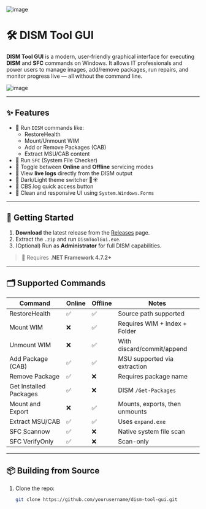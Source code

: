 ![image](https://github.com/user-attachments/assets/b6b5a4e6-4cba-4e67-aba9-27e93c54e622)

# 🛠️ DISM Tool GUI

**DISM Tool GUI** is a modern, user-friendly graphical interface for executing **DISM** and **SFC** commands on Windows. It allows IT professionals and power users to manage images, add/remove packages, run repairs, and monitor progress live — all without the command line.

![image](https://github.com/user-attachments/assets/a2cc6a40-5c5d-45de-9c72-150fc4b902ab)


---

## ✨ Features

- 🔹 Run `DISM` commands like:
  - RestoreHealth
  - Mount/Unmount WIM
  - Add or Remove Packages (CAB)
  - Extract MSU/CAB content
- 🔹 Run `SFC` (System File Checker)
- 🔹 Toggle between **Online** and **Offline** servicing modes
- 🔹 View **live logs** directly from the DISM output
- 🔹 Dark/Light theme switcher 🌙☀️
- 🔹 CBS.log quick access button
- 🔹 Clean and responsive UI using `System.Windows.Forms`

---

## 🚀 Getting Started

1. **Download** the latest release from the [Releases](https://github.com/emmandesu/DISMToolGUI/releases) page.
2. Extract the `.zip` and run `DismToolGui.exe`.
3. (Optional) Run as **Administrator** for full DISM capabilities.

> 📌 Requires **.NET Framework 4.7.2+**

---

## 🗂️ Supported Commands

| Command                | Online | Offline | Notes                           |
|------------------------|--------|---------|---------------------------------|
| RestoreHealth          | ✅     | ✅      | Source path supported           |
| Mount WIM              | ❌     | ✅      | Requires WIM + Index + Folder   |
| Unmount WIM            | ❌     | ✅      | With discard/commit/append      |
| Add Package (CAB)      | ✅     | ✅      | MSU supported via extraction    |
| Remove Package         | ✅     | ❌      | Requires package name           |
| Get Installed Packages | ✅     | ❌      | DISM `/Get-Packages`            |
| Mount and Export       | ❌     | ✅      | Mounts, exports, then unmounts  |
| Extract MSU/CAB        | ✅     | ✅      | Uses `expand.exe`               |
| SFC Scannow            | ✅     | ❌      | Native system file scan         |
| SFC VerifyOnly         | ✅     | ❌      | Scan-only                       |

---

## 📦 Building from Source

1. Clone the repo:
   ```bash
   git clone https://github.com/yourusername/dism-tool-gui.git

